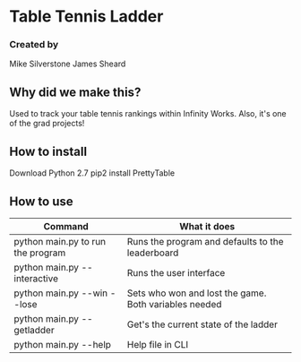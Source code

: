 # Table Tennis Ladder

### Created by
Mike Silverstone
James Sheard

## Why did we make this?

Used to track your table tennis rankings within Infinity Works. Also, it's one of the grad projects!

## How to install

Download Python 2.7
pip2 install PrettyTable

## How to use

|Command|What it does|
|-|-|
|python main.py to run the program| Runs the program and defaults to the leaderboard|
|python main.py --interactive| Runs the user interface|
|python main.py --win <name> --lose <name>|Sets who won and lost the game. Both variables needed|
|python main.py --getladder|Get's the current state of the ladder|
|python main.py --help|Help file in CLI|
  
